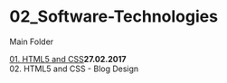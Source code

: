 # 02_Software-Technologies
Main Folder

<a href="https://github.com/HristoMachikov/02_Software-Technologies/tree/master/01_Lab%20Exercises/01_HTML5%20and%20CSS" >01. HTML5 and CSS</a><strong>27.02.2017</strong></br>
02. HTML5 and CSS - Blog Design
